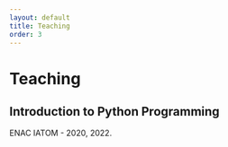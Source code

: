```yaml
---
layout: default
title: Teaching
order: 3
---
```


# Teaching
## Introduction to Python Programming
ENAC IATOM - 2020, 2022.